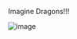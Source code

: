 Imagine Dragons!!!

![image](https://github.com/user-attachments/assets/4af73211-9489-402c-8a51-2922c943534d)

